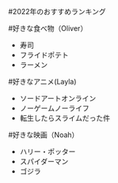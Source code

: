 #2022年のおすすめランキング

#好きな食べ物（Oliver）
- 寿司
- フライドポテト
- ラーメン

#好きなアニメ(Layla)
- ソードアートオンライン
- ノーゲームノーライフ
- 転生したらスライムだった件

#好きな映画（Noah）
- ハリー・ポッター
- スパイダーマン
- ゴジラ

